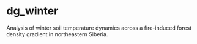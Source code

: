 # dg_winter
Analysis of winter soil temperature dynamics across a fire-induced forest density gradient in northeastern Siberia. 
